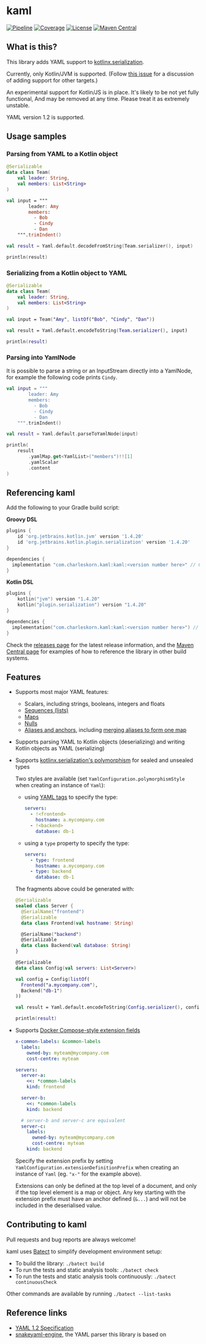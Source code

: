 # kaml

[![Pipeline](https://github.com/charleskorn/kaml/actions/workflows/build.yml/badge.svg)](https://github.com/charleskorn/kaml/actions/workflows/build.yml)
[![Coverage](https://img.shields.io/codecov/c/github/charleskorn/kaml.svg)](https://codecov.io/gh/charleskorn/kaml)
[![License](https://img.shields.io/github/license/charleskorn/kaml.svg)](https://opensource.org/licenses/Apache-2.0)
[![Maven Central](https://img.shields.io/maven-central/v/com.charleskorn.kaml/kaml.svg?label=maven%20central)](https://search.maven.org/search?q=g:%22com.charleskorn.kaml%22%20AND%20a:%22kaml%22)

## What is this?

This library adds YAML support to [kotlinx.serialization](https://github.com/Kotlin/kotlinx.serialization/).

Currently, only Kotlin/JVM is supported. (Follow [this issue](https://github.com/charleskorn/kaml/issues/232) for a discussion of adding support for other targets.)

An experimental support for Kotlin/JS is in place. It's likely to be not yet fully functional,
And may be removed at any time. Please treat it as extremely unstable.

YAML version 1.2 is supported.

## Usage samples

### Parsing from YAML to a Kotlin object

```kotlin
@Serializable
data class Team(
    val leader: String,
    val members: List<String>
)

val input = """
        leader: Amy
        members:
          - Bob
          - Cindy
          - Dan
    """.trimIndent()

val result = Yaml.default.decodeFromString(Team.serializer(), input)

println(result)
```

### Serializing from a Kotlin object to YAML

```kotlin
@Serializable
data class Team(
    val leader: String,
    val members: List<String>
)

val input = Team("Amy", listOf("Bob", "Cindy", "Dan"))

val result = Yaml.default.encodeToString(Team.serializer(), input)

println(result)
```

### Parsing into YamlNode

It is possible to parse a string or an InputStream directly into a YamlNode, for example
the following code prints `Cindy`.
```kotlin
val input = """
        leader: Amy
        members:
          - Bob
          - Cindy
          - Dan
    """.trimIndent()

val result = Yaml.default.parseToYamlNode(input)

println(
    result
        .yamlMap.get<YamlList>("members")!![1]
        .yamlScalar
        .content
)
```

## Referencing kaml

Add the following to your Gradle build script:

**Groovy DSL**

```groovy
plugins {
    id 'org.jetbrains.kotlin.jvm' version '1.4.20'
    id 'org.jetbrains.kotlin.plugin.serialization' version '1.4.20'
}

dependencies {
  implementation "com.charleskorn.kaml:kaml:<version number here>" // Get the latest version number from https://github.com/charleskorn/kaml/releases/latest
}
```

**Kotlin DSL**

```kotlin
plugins {
    kotlin("jvm") version "1.4.20"
    kotlin("plugin.serialization") version "1.4.20"
}

dependencies {
  implementation("com.charleskorn.kaml:kaml:<version number here>") // Get the latest version number from https://github.com/charleskorn/kaml/releases/latest
}
```

Check the [releases page](https://github.com/charleskorn/kaml/releases) for the latest release information,
and the [Maven Central page](https://search.maven.org/artifact/com.charleskorn.kaml/kaml) for examples of how
to reference the library in other build systems.

## Features

* Supports most major YAML features:
  * Scalars, including strings, booleans, integers and floats
  * [Sequences (lists)](https://yaml.org/type/seq.html)
  * [Maps](https://yaml.org/type/map.html)
  * [Nulls](https://yaml.org/type/null.html)
  * [Aliases and anchors](https://yaml.org/spec/1.2/spec.html#id2765878), including [merging aliases to form one map](https://yaml.org/type/merge.html)

* Supports parsing YAML to Kotlin objects (deserializing) and writing Kotlin objects as YAML (serializing)

* Supports [kotlinx.serialization's polymorphism](https://github.com/Kotlin/kotlinx.serialization/blob/master/docs/polymorphism.md) for sealed and unsealed types

  Two styles are available (set `YamlConfiguration.polymorphismStyle` when creating an instance of `Yaml`):

  * using [YAML tags](https://yaml.org/spec/1.2/spec.html#id2761292) to specify the type:

    ```yaml
    servers:
      - !<frontend>
        hostname: a.mycompany.com
      - !<backend>
        database: db-1
    ```

  * using a `type` property to specify the type:

    ```yaml
    servers:
      - type: frontend
        hostname: a.mycompany.com
      - type: backend
        database: db-1
    ```

  The fragments above could be generated with:

  ```kotlin
  @Serializable
  sealed class Server {
    @SerialName("frontend")
    @Serializable
    data class Frontend(val hostname: String)

    @SerialName("backend")
    @Serializable
    data class Backend(val database: String)
  }

  @Serializable
  data class Config(val servers: List<Server>)

  val config = Config(listOf(
    Frontend("a.mycompany.com"),
    Backend("db-1")
  ))

  val result = Yaml.default.encodeToString(Config.serializer(), config)

  println(result)
  ```

* Supports [Docker Compose-style extension fields](https://medium.com/@kinghuang/docker-compose-anchors-aliases-extensions-a1e4105d70bd)

  ```yaml
  x-common-labels: &common-labels
    labels:
      owned-by: myteam@mycompany.com
      cost-centre: myteam

  servers:
    server-a:
      <<: *common-labels
      kind: frontend

    server-b:
      <<: *common-labels
      kind: backend

    # server-b and server-c are equivalent
    server-c:
      labels:
        owned-by: myteam@mycompany.com
        cost-centre: myteam
      kind: backend
  ```

  Specify the extension prefix by setting `YamlConfiguration.extensionDefinitionPrefix` when creating an instance of `Yaml` (eg. `"x-"` for the example above).

  Extensions can only be defined at the top level of a document, and only if the top level element is a map or object. Any key starting with the extension prefix must have an anchor defined (`&...`) and will not be included in the deserialised value.

## Contributing to kaml

Pull requests and bug reports are always welcome!

kaml uses [Batect](https://batect.dev) to simplify development environment setup:

* To build the library: `./batect build`
* To run the tests and static analysis tools: `./batect check`
* To run the tests and static analysis tools continuously: `./batect continuousCheck`

Other commands are available by running `./batect --list-tasks`

## Reference links

* [YAML 1.2 Specification](http://yaml.org/spec/1.2/spec.html)
* [snakeyaml-engine](https://bitbucket.org/snakeyaml/snakeyaml-engine/wiki/Home), the YAML parser this library is based on
